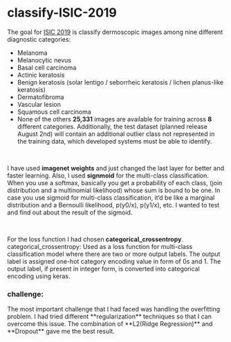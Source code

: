 # classify-ISIC-2019

The goal for <a href="https://challenge.isic-archive.com/landing/2019/">ISIC 2019</a> is classify dermoscopic images among nine different diagnostic categories:

* Melanoma
* Melanocytic nevus
* Basal cell carcinoma
* Actinic keratosis
* Benign keratosis (solar lentigo / seborrheic keratosis / lichen planus-like keratosis)
* Dermatofibroma
* Vascular lesion
* Squamous cell carcinoma
* None of the others
**25,331** images are available for training across **8** different categories. Additionally, the test
dataset (planned release August 2nd) will contain an additional outlier class not represented in
the training data, which developed systems must be able to identify.

</br>

I have used **imagenet weights** and just changed the last layer for better and faster learning.
Also, I used **signmoid** for the multi-class classification. When you use a softmax, basically you get a probability of each class, (join distribution and a multinomial likelihood) whose sum is bound to be one. In case you use sigmoid for multi-class classification, it’d be like a marginal distribution and a Bernoulli likelihood, p(y0/x), p(y1/x), etc. I wanted to test and find out about the result of the sigmoid.

</br>

For the loss function I had chosen **categorical_crossentropy**.
categorical_crossentropy: Used as a loss function for multi-class classification model where there are two or more output labels. The output label is assigned one-hot category encoding value in form of 0s and 1. The output label, if present in integer form, is converted into categorical encoding using keras.

<h3>challenge:</h3>
The most important challenge that I had faced was handling the overfitting problem. I had tried different **regularization** techniques so that I can overcome this issue. The combination of **L2(Ridge Regression)** and **Dropout** gave me the best result.
